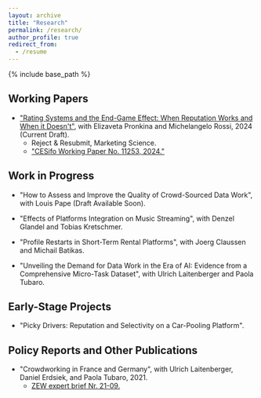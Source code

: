 ```yaml
---
layout: archive
title: "Research"
permalink: /research/
author_profile: true
redirect_from:
  - /resume
---
```


{% include base_path %}


Working Papers
----- 

* <a href="https://www.cesifo.org/en/publications/2024/working-paper/rating-systems-and-end-game-effect-when-reputation-works-and-when">"Rating Systems and the End-Game Effect: When Reputation Works and When it Doesn't"</a>, with Elizaveta Pronkina and Michelangelo Rossi, 2024 (Current Draft).
  * Reject & Resubmit, Marketing Science.
  * <a href="https://www.cesifo.org/en/publications/2024/working-paper/rating-systems-and-end-game-effect-when-reputation-works-and-when">"CESifo Working Paper No. 11253, 2024."</a>

Work in Progress
-----

* "How to Assess and Improve the Quality of Crowd-Sourced Data Work", with Louis Pape (Draft Available Soon).
  
* "Effects of Platforms Integration on Music Streaming", with Denzel Glandel and Tobias Kretschmer.

* "Profile Restarts in Short-Term Rental Platforms", with Joerg Claussen and Michail Batikas.

* "Unveiling the Demand for Data Work in the Era of AI: Evidence from a Comprehensive Micro-Task Dataset", with Ulrich Laitenberger and Paola Tubaro.
  
Early-Stage Projects
-----
* "Picky Drivers: Reputation and Selectivity on a Car-Pooling Platform".


Policy Reports and Other Publications
-----
 
* "Crowdworking in France and Germany", with Ulrich Laitenberger, Daniel Erdsiek, and Paola Tubaro, 2021.
  * <a href="https://www.zew.de/publikationen/crowdworking-in-france-and-germany" target="_blank" rel="noopener noreferrer">ZEW expert brief Nr. 21-09. </a>      

